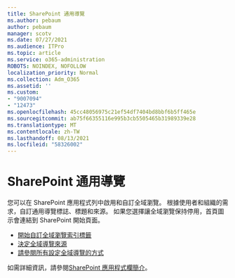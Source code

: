 ```yaml
---
title: SharePoint 通用導覽
ms.author: pebaum
author: pebaum
manager: scotv
ms.date: 07/27/2021
ms.audience: ITPro
ms.topic: article
ms.service: o365-administration
ROBOTS: NOINDEX, NOFOLLOW
localization_priority: Normal
ms.collection: Adm_O365
ms.assetid: ''
ms.custom:
- "9007094"
- "12473"
ms.openlocfilehash: 45cc48056975c21ef54df7404bd8bbf6b5ff465e
ms.sourcegitcommit: ab75f66355116e995b3cb5505465b31989339e28
ms.translationtype: MT
ms.contentlocale: zh-TW
ms.lasthandoff: 08/13/2021
ms.locfileid: "58326002"
---
```

# <a name="sharepoint-global-navigation"></a>SharePoint 通用導覽

您可以在 SharePoint 應用程式列中啟用和自訂全域瀏覽。 根據使用者和組織的需求，自訂通用導覽標誌、標題和來源。 如果您選擇讓全域瀏覽保持停用，首頁圖示會連結到 SharePoint 開始頁面。

- [開始自訂全域瀏覽索引標籤](https://docs.microsoft.com/SharePoint/sharepoint-app-bar?WT.mc_id=365AdminCSH_SupportCentral#get-started-customizing-the-global-navigation-tab)
- [決定全域導覽來源](https://docs.microsoft.com/SharePoint/sharepoint-app-bar?WT.mc_id=365AdminCSH_SupportCentral#determine-the-global-navigation-source-depending-on-your-home-sites-configuration)
- [請參閱所有設定全域導覽的方式](https://docs.microsoft.com/SharePoint/sharepoint-app-bar?WT.mc_id=365AdminCSH_SupportCentral#see-all-the-different-ways-you-can-set-up-global-navigation)

如需詳細資訊，請參閱[SharePoint 應用程式欄簡介](https://docs.microsoft.com/sharepoint/sharepoint-app-bar)。 

